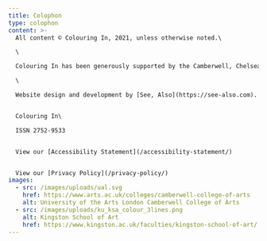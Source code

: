 ```yaml
---
title: Colophon
type: colophon
content: >-
  All content © Colouring In, 2021, unless otherwise noted.\

  \

  Colouring In has been generously supported by the Camberwell, Chelsea and Wimbledon Research Staff Fund, UAL. \

  \

  Website design and development by [See, Also](https://see-also.com).


  Colouring In\

  ISSN 2752-9533


  View our [Accessibility Statement](/accessibility-statement/)


  View our [Privacy Policy](/privacy-policy/)
images:
  - src: /images/uploads/ual.svg
    href: https://www.arts.ac.uk/colleges/camberwell-college-of-arts
    alt: University of the Arts London Camberwell College of Arts
  - src: /images/uploads/ku_ksa_colour_3lines.png
    alt: Kingston School of Art
    href: https://www.kingston.ac.uk/faculties/kingston-school-of-art/
---
```


